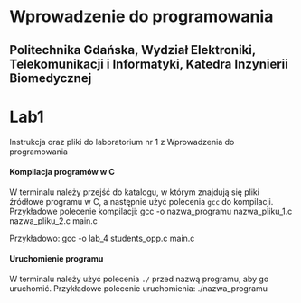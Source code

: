 # Wprowadzenie do programowania 
## Politechnika Gdańska, Wydział Elektroniki, Telekomunikacji i Informatyki, Katedra Inzynierii Biomedycznej
# Lab1
Instrukcja oraz pliki do laboratorium nr 1 z Wprowadzenia do programowania 

#### Kompilacja programów w C
W terminalu należy przejść do katalogu, w którym znajdują się pliki źródłowe programu w C, a następnie użyć polecenia `gcc` do kompilacji.
Przykładowe polecenie kompilacji:
gcc -o nazwa_programu nazwa_pliku_1.c nazwa_pliku_2.c main.c

Przykładowo:
gcc -o lab_4 students_opp.c main.c

#### Uruchomienie programu
W terminalu należy użyć polecenia `./` przed nazwą programu, aby go uruchomić.
Przykładowe polecenie uruchomienia:
./nazwa_programu
